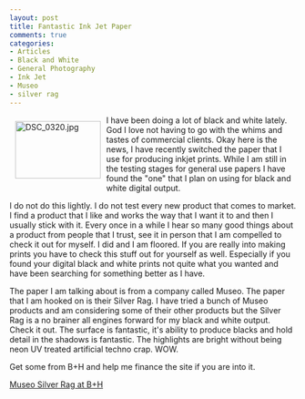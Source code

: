 ```yaml
---
layout: post
title: Fantastic Ink Jet Paper
comments: true
categories:
- Articles
- Black and White
- General Photography
- Ink Jet
- Museo
- silver rag
---
```

<a rel="lightbox" href="/wp-content/uploads/2009/07/DSC_0320.jpg"><img title="DSC_0320.jpg" src="/wp-content/uploads/2009/07/.thumbs/.DSC_0320.jpg" border="0" alt="DSC_0320.jpg" hspace="10" vspace="10" width="150" height="101" align="left" /></a>I have been doing a lot of black and white lately. God I love not having to go with the whims and tastes of commercial clients. Okay here is the news, I have recently switched the paper that I use for producing inkjet prints. While I am still in the testing stages for general use papers I have found the "one" that I plan on using for black and white digital output.

I do not do this lightly. I do not test every new product that comes to market. I find a product that I like and works the way that I want it to and then I usually stick with it. Every once in a while I hear so many good things about a product from people that I trust, see it in person that I am compelled to check it out for myself. I did and I am floored. If you are really into making prints you have to check this stuff out for yourself as well. Especially if you found your digital black and white prints not quite what you wanted and have been searching for something better as I have.

The paper I am talking about is from a company called Museo. The paper that I am hooked on is their Silver Rag. I have tried a bunch of Museo products and am considering some of their other products but the Silver Rag is a no brainer all engines forward for my black and white output. Check it out. The surface is fantastic, it's ability to produce blacks and hold detail in the shadows is fantastic. The highlights are bright without being neon UV treated artificial techno crap. WOW.

Get some from B+H and help me finance the site if you are into it.

<a href="http://www.bhphotovideo.com/c/product/439371-REG/Museo_09904_Silver_Rag_Paper_.htmlBI/4674/KBID/5184">Museo Silver Rag at B+H</a>
